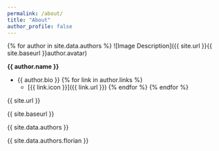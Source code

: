 ```yaml
---
permalink: /about/
title: "About"
author_profile: false
---
```


{% for author in site.data.authors %}
![Image Description]({{ site.url }}{{ site.baseurl }}author.avatar)

**{{ author.name }}**
- {{ author.bio }}
{% for link in author.links %}
    - [{{ link.icon }}]({{ link.url }})
{% endfor %}
{% endfor %}

{{ site.url }}

{{ site.baseurl }}

{{ site.data.authors }}

{{ site.data.authors.florian }}
